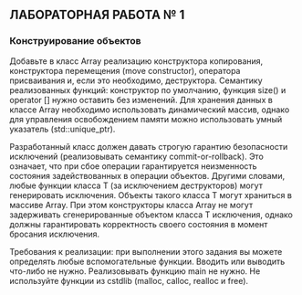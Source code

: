 ## ЛАБОРАТОРНАЯ РАБОТА № 1

### Конструирование объектов


Добавьте в класс Array реализацию конструктора копирования, конструктора перемещения (move constructor), оператора присваивания и, если это необходимо, деструктора. Семантику реализованных функций: конструктор по умолчанию, функция size() и operator [] нужно оставить без изменений. Для хранения данных в классе Array необходимо использовать динамический массив, однако для управления освобождением памяти можно использовать умный указатель (std::unique_ptr).

Разработанный класс должен давать строгую гарантию безопасности исключений (реализовывать семантику commit-or-rollback). Это означает, что при сбое операции гарантируется неизменность состояния задействованных в операции объектов. Другими словами, любые функции класса T (за исключением деструкторов) могут генерировать исключения. Объекты такого класса Т могут храниться в массиве Array. При этом конструкторы класса Array не могут задерживать сгенерированные объектом класса T исключения, однако должны гарантировать корректность своего состояния в момент бросания исключения.

Требования к реализации: при выполнении этого задания вы можете определять любые вспомогательные функции. Вводить или выводить что-либо не нужно. Реализовывать функцию main не нужно. Не используйте функции из cstdlib (malloc, calloc, realloc и free).
